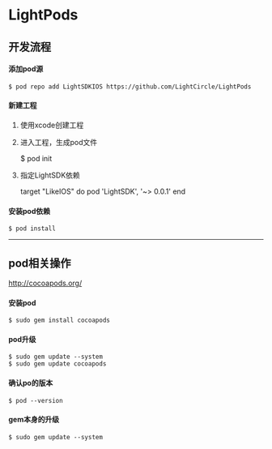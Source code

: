 
LightPods
==========

## 开发流程
#### 添加pod源
    $ pod repo add LightSDKIOS https://github.com/LightCircle/LightPods

#### 新建工程
1. 使用xcode创建工程
2. 进入工程，生成pod文件

    $ pod init

3. 指定LightSDK依赖

    target "LikeIOS" do
      pod 'LightSDK', '~> 0.0.1'
    end

#### 安装pod依赖
    $ pod install

----

## pod相关操作
http://cocoapods.org/

#### 安装pod
    $ sudo gem install cocoapods

#### pod升级
    $ sudo gem update --system
    $ sudo gem update cocoapods

#### 确认po的版本
    $ pod --version

#### gem本身的升级
    $ sudo gem update --system
